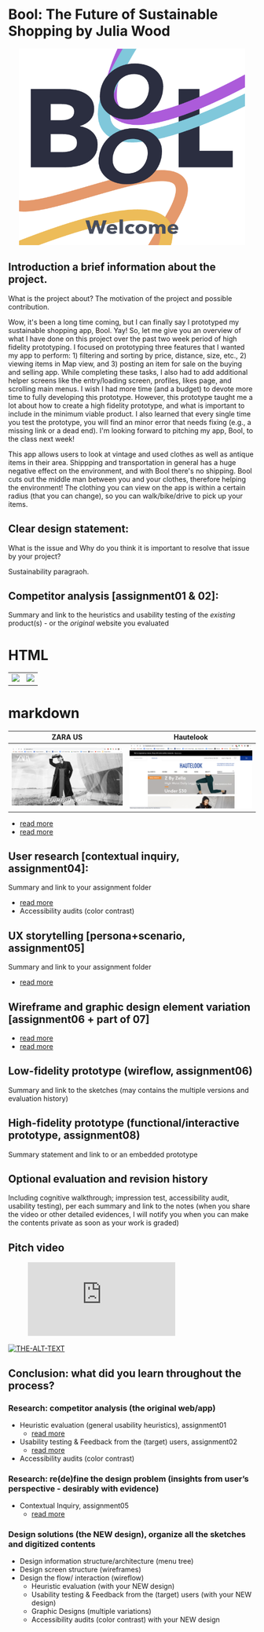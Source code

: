 # Bool: The Future of Sustainable Shopping by Julia Wood

<p align="center">
  <img width="460" height="400" src="https://github.com/JuliaWood1/DH150-UX-Design/blob/master/assignment07/Screen%20Shot%202020-11-30%20at%2010.31.29%20PM.png">
</p>

## Introduction a brief information about the project. 
What is the project about? The motivation of the project and possible contribution.

Wow, it's been a long time coming, but I can finally say I prototyped my sustainable shopping app, Bool. Yay! So, let me give you an overview of what I have done on this project over the past two week period of high fidelity prototyping. I focused on prototyping three features that I wanted my app to perform: 1) filtering and sorting by price, distance, size, etc., 2) viewing items in Map view, and 3) posting an item for sale on the buying and selling app. While completing these tasks, I also had to add additional helper screens like the entry/loading screen, profiles, likes page, and scrolling main menus. I wish I had more time (and a budget) to devote more time to fully developing this prototype. However, this prototype taught me a lot about how to create a high fidelity  prototype, and what is important to include in the minimum viable product. I also learned that every single time you test the prototype, you will find an minor error that needs fixing (e.g., a missing link or a dead end). I'm looking forward to pitching my app, Bool, to the class next week!

This app  allows users to look at vintage and used clothes as well as antique items in their area. Shippping and transportation in general has a huge negative effect on the  environment, and with Bool there's no shipping. Bool cuts out the  middle man between you and your clothes, therefore  helping the environment! The clothing  you  can view on the app is within a certain radius (that you can change), so you can walk/bike/drive to pick up your items. 

## Clear design statement: 
What is the issue and Why do you think it is important to resolve that issue by your project? 

Sustainability paragraoh. 
## Competitor analysis [assignment01 & 02]:
Summary and link to the heuristics and usability testing of the *existing* product(s) - or the *original* website you evaluated

# HTML

<table>
<tr>
<td> <img src=”https://github.com/JuliaWood1/DH150-UX-Design/blob/Week-1/Screen%20Shot%202020-10-11%20at%203.11.07%20PM.png” height=”300px”> </td>
<td> <img src=”https://github.com/JuliaWood1/DH150-UX-Design/blob/Week-1/Screen%20Shot%202020-10-11%20at%203.12.01%20PM.png” height=”300px”> </td>
</tr>
</table>


# markdown

ZARA  US | Hautelook
-------------------------------------------|---------------------------------------------
![ZARA US](https://github.com/JuliaWood1/DH150-UX-Design/blob/Week-1/Screen%20Shot%202020-10-11%20at%203.11.07%20PM.png)   | ![Hautelook](https://github.com/JuliaWood1/DH150-UX-Design/blob/Week-1/Screen%20Shot%202020-10-11%20at%203.12.01%20PM.png)



- [read more](https://github.com/JuliaWood1/DH150-UX-Design/blob/master/assignment01/README.md)
- [read more](https://github.com/JuliaWood1/DH150-UX-Design/blob/master/assignment02/README.md)
## User research [contextual inquiry, assignment04]:
Summary and link to your assignment folder
- [read more](https://github.com/JuliaWood1/DH150-UX-Design/blob/master/assignment04/README.md)
- Accessibility audits (color contrast)
## UX storytelling [persona+scenario, assignment05]
Summary and link to your assignment folder
- [read more](https://github.com/JuliaWood1/DH150-UX-Design/blob/master/assignment05/README.md)
## Wireframe and graphic design element variation [assignment06 + part of 07]
- [read more](https://github.com/JuliaWood1/DH150-UX-Design/blob/master/assignment06/README.md)
- [read more](https://github.com/JuliaWood1/DH150-UX-Design/blob/master/assignment07/README.md)
## Low-fidelity prototype (wireflow, assignment06)
Summary and link to the sketches (may contains the multiple versions and evaluation history)
## High-fidelity prototype (functional/interactive prototype, assignment08)
Summary statement and link to or an embedded prototype
## Optional evaluation and revision history 
Including cognitive walkthrough; impression test, accessibility audit, usability testing), per each summary and link to the notes (when you share the video or other detailed evidences, I will notify you when you can make the contents private as soon as your work is graded)
## Pitch video 

<!-- blank line -->
<figure class="video_container">
  <iframe src="https://www.youtube.com/embed/hQUqdbd_buw" frameborder="0" allowfullscreen="true"> </iframe>
</figure>
<!-- blank line -->



[![THE-ALT-TEXT](http://img.youtube.com/vi/hQUqdbd_buw/0.jpg)](https://www.youtube.com/watch?v=hQUqdbd_buw "ALT-TEXT")


## Conclusion: what did you learn throughout the process?


### Research: competitor analysis (the original web/app)
- Heuristic evaluation (general usability heuristics), assignment01
  - [read more](https://github.com/JuliaWood1/DH150-UX-Design/blob/master/assignment01/README.md)
- Usability testing & Feedback from the (target) users, assignment02
  - [read more](https://github.com/JuliaWood1/DH150-UX-Design/blob/master/assignment02/README.md)
- Accessibility audits (color contrast)
### Research: re(de)fine the design problem (insights from user’s perspective - desirably with evidence)
- Contextual Inquiry, assignment05
  - [read more](https://github.com/JuliaWood1/DH150-UX-Design/blob/master/assignment05/README.md)
### Design solutions (the NEW design), organize all the sketches and digitized contents
- Design information structure/architecture (menu tree)
- Design screen structure (wireframes)
- Design the flow/ interaction (wireflow)
  - Heuristic evaluation (with your NEW design)
  - Usability testing & Feedback from the (target) users (with your NEW design)
  - Graphic Designs (multiple variations)
  - Accessibility audits (color contrast) with your NEW design

